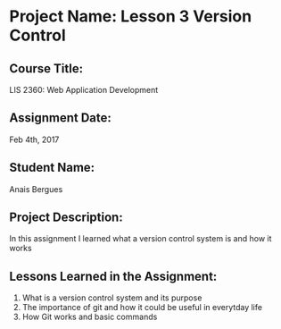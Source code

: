 # Project Name:  Lesson 3 Version Control

## Course Title:
LIS 2360:  Web Application Development

## Assignment Date:  
Feb 4th, 2017

## Student Name:  
Anais Bergues

## Project Description:
In this assignment I learned what a version control system is and how it works 

## Lessons Learned in the Assignment:
1. What is a version control system and its purpose
2. The importance of git and how it could be useful in everytday life
3. How Git works and basic commands
